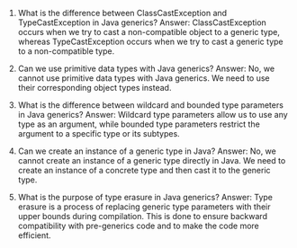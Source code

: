 

1. What is the difference between ClassCastException and TypeCastException in Java generics?
Answer: ClassCastException occurs when we try to cast a non-compatible object to a generic type, whereas TypeCastException occurs when we try to cast a generic type to a non-compatible type.

2. Can we use primitive data types with Java generics?
Answer: No, we cannot use primitive data types with Java generics. We need to use their corresponding object types instead.

3. What is the difference between wildcard and bounded type parameters in Java generics?
Answer: Wildcard type parameters allow us to use any type as an argument, while bounded type parameters restrict the argument to a specific type or its subtypes.

4. Can we create an instance of a generic type in Java?
Answer: No, we cannot create an instance of a generic type directly in Java. We need to create an instance of a concrete type and then cast it to the generic type.

5. What is the purpose of type erasure in Java generics?
Answer: Type erasure is a process of replacing generic type parameters with their upper bounds during compilation. This is done to ensure backward compatibility with pre-generics code and to make the code more efficient.